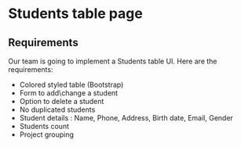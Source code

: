 # Students table page

## Requirements
Our team is going to implement a Students table UI. Here are the requirements:

- Colored styled table (Bootstrap)
- Form to add\change a student 
- Option to delete a student 
- No duplicated students
- Student details : Name, Phone, Address, Birth date, Email, Gender
- Students count
- Project grouping
